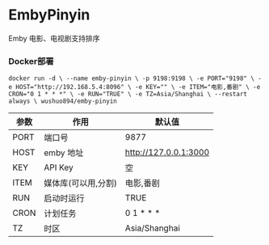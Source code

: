 # EmbyPinyin

Emby 电影、电视剧支持排序

### Docker部署

`docker run -d \
--name emby-pinyin \
-p 9198:9198 \
-e PORT="9198" \
-e HOST="http://192.168.5.4:8096" \
-e KEY="" \
-e ITEM="电影,番剧" \
-e CRON="0 1 * * *" \
-e RUN="TRUE" \
-e TZ=Asia/Shanghai \
--restart always \
wushuo894/emby-pinyin`

| 参数   | 作用          | 默认值                   |
|------|-------------|-----------------------|
| PORT | 端口号         | 9877                  |
| HOST | emby 地址     | http://127.0.0.1:3000 |
| KEY  | API Key     | 空                     |
| ITEM | 媒体库(可以用,分割) | 电影,番剧                 |
| RUN  | 启动时运行       | TRUE                  |
| CRON | 计划任务        | 0 1 * * *             |
| TZ   | 时区          | Asia/Shanghai         |
